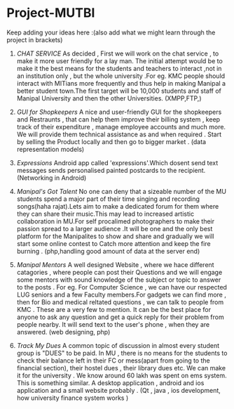 Project-MUTBI
=============
Keep adding your ideas here :(also add what we might learn through the project in brackets)


1. *CHAT SERVICE*
   As decided , First we will work on the chat service , to make it more user friendly for a lay man. 
   The initial attempt would be to make it the best means for the students and teachers to interact ,not
   in an institution only , but the whole university .For eg. KMC people should interact with MITians 
   more frequently and thus help in making Manipal a better student town.The first target will be 10,000 
   students and staff of Manipal University and then the other Universities.
   (XMPP,FTP,)


2. *GUI for Shopkeepers*
    A nice and user-friendly GUI for the shopkeepers and Restraunts , that can help them improve 
    their billing system , keep track of their expenditure , manage employee accounts and much 
    more. We will provide them technical assistance as and when required . Start by selling the 
    Product locally and then go to bigger market .
   (data representation models)

3. *Expressions*
   Android app called 'expressions'.Which dosent send text messages sends personalised painted 
   postcards to the recipient.
   (Networking in Android)

4. *Manipal's Got Talent*
   No one can deny that a sizeable number of the MU students spend a major part of their time singing
   and recording songs(haha rajat).Lets aim to make a dedicated forum for them where they can share 
   their music.This may lead to increased artistic collaboration in MU.For self procalimed photographers
   to make their passion spread to a larger audience .It will be one and the only best platform 
   for the Manipalites to show and share and gradually we will start some online contest to Catch
   more attention and keep the fire burning . 
   (php,handling good amount of data at the server end)
    

5. *Manipal Mentors*
    A well designed Website , where we hace different catagories , where people can post their Questions 
    and we will engage some mentors with sound knowledge of the subject or topic to answer to the posts .
    For eg. For Computer Science , we can have our respected LUG seniors and a few Faculty members.For 
    gadgets we can find more , then for Bio and medical reltated questions , we can talk to people from 
    KMC . These are a very few to mention. It can be the best place for anyone to ask any question and 
    get a quick reply for their problem from people nearby. It will send text to the user's phone , when 
    they are answered.
    (web designing, php)

6. *Track My Dues*
    A common topic of discussion in almost every student group is "DUES" to be paid. In MU , there
    is no means for the students to check their balance left in their FC or mess(apart from going to 
    the financial section), their hostel dues , their library dues etc. We can make it for the university
   . We know around 60 lakh was spent on ems system. This is something similar. A desktop application
   , android and ios application and a small website probably .
    (Qt , java , ios development, how university finance system works )

